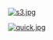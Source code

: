 
[![s3.jpg](https://i.postimg.cc/QdPwNvg5/s3.jpg)](https://postimg.cc/87RttK0P)


[![quick.jpg](https://i.postimg.cc/SKFdv47Z/quick.jpg)](https://postimg.cc/0zn7zL4m)
